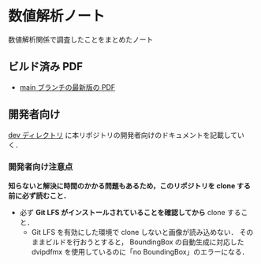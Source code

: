 # 数値解析ノート

数値解析関係で調査したことをまとめたノート

## ビルド済み PDF

- [main ブランチの最新版の PDF](https://numanalnote.musicscience37.com/numerical-analysis-note.pdf)

## 開発者向け

[dev ディレクトリ](./dev/index.md)
に本リポジトリの開発者向けのドキュメントを記載していく．

### 開発者向け注意点

**知らないと解決に時間のかかる問題もあるため，このリポジトリを clone する前に必ず読むこと．**

- 必ず **Git LFS がインストールされていることを確認してから** clone すること．
  - Git LFS を有効にした環境で clone しないと画像が読み込めない．
    そのままビルドを行おうとすると，
    BoundingBox の自動生成に対応した dvipdfmx を使用しているのに「no BoundingBox」のエラーになる．
